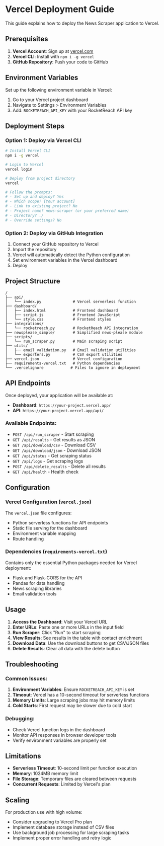 # Vercel Deployment Guide

This guide explains how to deploy the News Scraper application to Vercel.

## Prerequisites

1. **Vercel Account**: Sign up at [vercel.com](https://vercel.com)
2. **Vercel CLI**: Install with `npm i -g vercel`
3. **GitHub Repository**: Push your code to GitHub

## Environment Variables

Set up the following environment variable in Vercel:

1. Go to your Vercel project dashboard
2. Navigate to Settings > Environment Variables
3. Add: `ROCKETREACH_API_KEY` with your RocketReach API key

## Deployment Steps

### Option 1: Deploy via Vercel CLI

```bash
# Install Vercel CLI
npm i -g vercel

# Login to Vercel
vercel login

# Deploy from project directory
vercel

# Follow the prompts:
# - Set up and deploy? Yes
# - Which scope? [Your account]
# - Link to existing project? No
# - Project name? news-scraper (or your preferred name)
# - Directory? ./
# - Override settings? No
```

### Option 2: Deploy via GitHub Integration

1. Connect your GitHub repository to Vercel
2. Import the repository
3. Vercel will automatically detect the Python configuration
4. Set environment variables in the Vercel dashboard
5. Deploy

## Project Structure

```
/
├── api/
│   └── index.py              # Vercel serverless function
├── dashboard/
│   ├── index.html            # Frontend dashboard
│   ├── script.js             # Frontend JavaScript
│   └── style.css             # Frontend styles
├── integrations/
│   └── rocketreach.py        # RocketReach API integration
├── newsplease_simple/        # Simplified news-please module
├── scripts/
│   └── run_scraper.py        # Main scraping script
├── utils/
│   ├── email_validation.py   # Email validation utilities
│   └── exporters.py          # CSV export utilities
├── vercel.json               # Vercel configuration
├── requirements-vercel.txt   # Python dependencies
└── .vercelignore            # Files to ignore in deployment
```

## API Endpoints

Once deployed, your application will be available at:
- **Dashboard**: `https://your-project.vercel.app/`
- **API**: `https://your-project.vercel.app/api/`

### Available Endpoints:

- `POST /api/run_scraper` - Start scraping
- `GET /api/results` - Get results as JSON
- `GET /api/download/csv` - Download CSV
- `GET /api/download/json` - Download JSON
- `GET /api/status` - Get scraping status
- `GET /api/logs` - Get scraping logs
- `POST /api/delete_results` - Delete all results
- `GET /api/health` - Health check

## Configuration

### Vercel Configuration (`vercel.json`)

The `vercel.json` file configures:
- Python serverless functions for API endpoints
- Static file serving for the dashboard
- Environment variable mapping
- Route handling

### Dependencies (`requirements-vercel.txt`)

Contains only the essential Python packages needed for Vercel deployment:
- Flask and Flask-CORS for the API
- Pandas for data handling
- News scraping libraries
- Email validation tools

## Usage

1. **Access the Dashboard**: Visit your Vercel URL
2. **Enter URLs**: Paste one or more URLs in the input field
3. **Run Scraper**: Click "Run" to start scraping
4. **View Results**: See results in the table with contact enrichment
5. **Download Data**: Use the download buttons to get CSV/JSON files
6. **Delete Results**: Clear all data with the delete button

## Troubleshooting

### Common Issues:

1. **Environment Variables**: Ensure `ROCKETREACH_API_KEY` is set
2. **Timeout**: Vercel has a 10-second timeout for serverless functions
3. **Memory Limits**: Large scraping jobs may hit memory limits
4. **Cold Starts**: First request may be slower due to cold start

### Debugging:

- Check Vercel function logs in the dashboard
- Monitor API responses in browser developer tools
- Verify environment variables are properly set

## Limitations

- **Serverless Timeout**: 10-second limit per function execution
- **Memory**: 1024MB memory limit
- **File Storage**: Temporary files are cleared between requests
- **Concurrent Requests**: Limited by Vercel's plan

## Scaling

For production use with high volume:
- Consider upgrading to Vercel Pro plan
- Implement database storage instead of CSV files
- Use background job processing for large scraping tasks
- Implement proper error handling and retry logic
